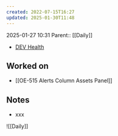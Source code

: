```yaml
---
created: 2022-07-15T16:27
updated: 2025-01-30T11:48
---
```

2025-01-27 10:31
Parent:: [[Daily]] 

- [DEV Health](https://health-configdev.mixtelematics.com/public/mapshow.htm?id=2001&mapid=1A35514B-E08F-4B7C-90B8-CD1774AE8CA3)

## Worked on

- [[OE-515 Alerts Column Assets Panel]]

## Notes

- xxx

![[Daily]]
